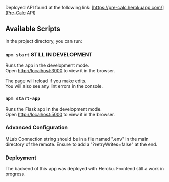Deployed API found at the following link: [https://pre-calc.herokuapp.com/](Pre-Calc API)

## Available Scripts

In the project directory, you can run:

### `npm start` STILL IN DEVELOPMENT

Runs the app in the development mode.<br />
Open [http://localhost:3000](http://localhost:3000) to view it in the browser.

The page will reload if you make edits.<br />
You will also see any lint errors in the console.

### `npm start-app`

Runs the Flask app in the development mode.<br />
Open [http://localhost:5000](http://localhost:5000) to view it in the browser.

### Advanced Configuration

MLab Connection string should be in a file named ".env" in the main directory of the remote. Ensure to add a "?retryWrites=false" at the end.

### Deployment

The backend of this app was deployed with Heroku. Frontend still a work in progress.
